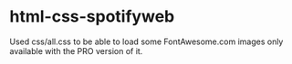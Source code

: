 # html-css-spotifyweb

Used css/all.css to be able to load some FontAwesome.com images only available with the PRO version of it.
